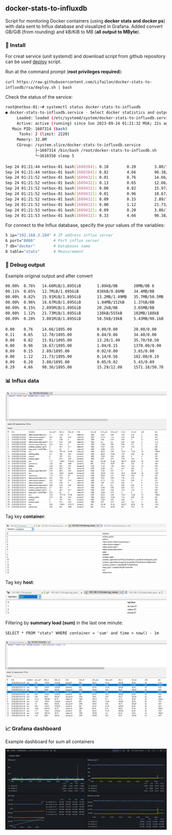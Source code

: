 ## docker-stats-to-influxdb

Script for monitoring Docker containers (using **docker stats and docker ps**) with data sent to Influx database and visualized in Grafana. Added convert GB/GiB (from rounding) and kB/KiB to MB (**all output to MByte**).

### 🚀 Install

For creat service (unit systemd) and download script from github repository can be used [deploy](https://github.com/Lifailon/docker-stats-to-influxdb/blob/rsa/deploy.sh) script.

Run at the command prompt (**root privileges required**):

`curl https://raw.githubusercontent.com/Lifailon/docker-stats-to-influxdb/rsa/deploy.sh | bash`

Check the status of the service:

```bash
root@netbox-01:~# systemctl status docker-stats-to-influxdb
● docker-stats-to-influxdb.service - Select docker statistics and output to Influx Database
     Loaded: loaded (/etc/systemd/system/docker-stats-to-influxdb.service; enabled; vendor preset: enabled)
     Active: active (running) since Sun 2023-09-24 01:21:32 MSK; 22s ago
   Main PID: 1607314 (bash)
      Tasks: 2 (limit: 2220)
     Memory: 32.8M
     CGroup: /system.slice/docker-stats-to-influxdb.service
             ├─1607314 /bin/bash /root/docker-stats-to-influxdb.sh
             └─1610358 sleep 5

Sep 24 01:21:44 netbox-01 bash[1608384]: 0.10        0.20        3.80/1895.00        0.05/0.02        5.43/0.09        5  >
Sep 24 01:21:44 netbox-01 bash[1608384]: 0.82        4.66        90.38/1895.00       15.39/12.17      1571.18/51.18    33 >
Sep 24 01:21:52 netbox-01 bash[1609432]: 0.01        0.76        14.66/1895.00       0.00/0.00        20.00/0.00       6  >
Sep 24 01:21:52 netbox-01 bash[1609432]: 0.13        0.65        12.66/1895.00       0.84/9.94        34.40/0.00       4  >
Sep 24 01:21:52 netbox-01 bash[1609432]: 0.00        0.82        15.97/1895.00       13.30/1.50       35.70/50.90      4  >
Sep 24 01:21:52 netbox-01 bash[1609432]: 0.01        0.96        18.67/1895.00       1.04/0.15        1370.00/0.00     3  >
Sep 24 01:21:52 netbox-01 bash[1609432]: 0.09        0.15        2.89/1895.00        0.02/0.00        3.65/0.00        5  >
Sep 24 01:21:52 netbox-01 bash[1609432]: 0.00        1.12        21.73/1895.00       0.14/0.56        102.00/0.19      6  >
Sep 24 01:21:53 netbox-01 bash[1609432]: 0.09        0.20        3.80/1895.00        0.05/0.02        5.43/0.09        5  >
Sep 24 01:21:53 netbox-01 bash[1609432]: 0.33        4.66        90.38/1895.00       15.39/12.17      1571.18/51.18    33 >
```

For connect to the Influx database, specify the your values of the variables:

```bash
5 ip="192.168.3.104" # IP address influx server
6 port="8086"        # Port influx server
7 db="docker"        # Databases name
8 table="stats"      # Measurement
```

### 📑 Debug output

Example original output and after convert

```bash
00.00%  0.76%   14.66MiB/1.895GiB       1.89kB/0B       20MB/0B 6       stage_back.1.x3o95788jnrr9puxy5x0h0arm
00.11%  0.65%   12.7MiB/1.895GiB        836kB/9.86MB    34.4MB/0B       4       portainer_agent.rb0eurxmxegg1at1ukcbki6de.scs3y0p57fyjbczx0w6itxya1
00.00%  0.82%   15.91MiB/1.895GiB       13.2MB/1.49MB   35.7MB/50.5MB   4       portainer_portainer.1.ep75bz1qhn2x9tx6js0u1ap39
00.00%  0.96%   18.67MiB/1.895GiB       1.04MB/152kB    1.37GB/0B       3       netbox-docker-netbox-housekeeping-1
00.09%  0.15%   2.895MiB/1.895GiB       20.2kB/0B       3.65MB/0B       5       netbox-docker-redis-1
00.00%  1.12%   21.73MiB/1.895GiB       138kB/555kB     102MB/188kB     6       netbox-docker-postgres-1
00.09%  0.20%   3.801MiB/1.895GiB       50.5kB/19kB     5.43MB/90.1kB   5       netbox-docker-redis-cache-1

0.00    0.76    14.66/1895.00           0.00/0.00       20.00/0.00      6       562.00  stage_back.1.x3o95788jnrr9puxy5x0h0arm
0.11    0.65    12.70/1895.00           0.84/9.86       34.40/0.00      4       154.00  portainer_agent.rb0eurxmxegg1at1ukcbki6de.scs3y0p57fyjbczx0w6itxya1
0.00    0.82    15.91/1895.00           13.20/1.49      35.70/50.50     4       280.00  portainer_portainer.1.ep75bz1qhn2x9tx6js0u1ap39
0.00    0.96    18.67/1895.00           1.04/0.15       1370.00/0.00    3       684.00  netbox-docker-netbox-housekeeping-1
0.09    0.15    2.89/1895.00            0.02/0.00       3.65/0.00       5       37.80   netbox-docker-redis-1
0.00    1.12    21.73/1895.00           0.14/0.56       102.00/0.19     6       237.00  netbox-docker-postgres-1
0.09    0.20    3.80/1895.00            0.05/0.02       5.43/0.09       5       37.80   netbox-docker-redis-cache-1
0.29    4.66    90.36/1895.00           15.29/12.08     1571.18/50.78   33      1992.6  SUM
```

### 📊 Influx data

![Image alt](https://github.com/Lifailon/docker-stats-to-influxdb/blob/rsa/screen/influxdb-data.jpg)

Tag key **container**:

![Image alt](https://github.com/Lifailon/docker-stats-to-influxdb/blob/rsa/screen/tag-key-container.jpg)

Tag key **host**:

![Image alt](https://github.com/Lifailon/docker-stats-to-influxdb/blob/rsa/screen/tag-key-host.jpg)

Filtering by **summary load (sum)** in the last one minute:

`SELECT * FROM "stats" WHERE container = 'sum' and time > now() - 1m`

![Image alt](https://github.com/Lifailon/docker-stats-to-influxdb/blob/rsa/screen/select-sum.jpg)

### 📈 Grafana dashboard

Example dashboard for sum all containers

![Image alt](https://github.com/Lifailon/docker-stats-to-influxdb/blob/rsa/screen/grafana-dashboard-sum.jpg)
